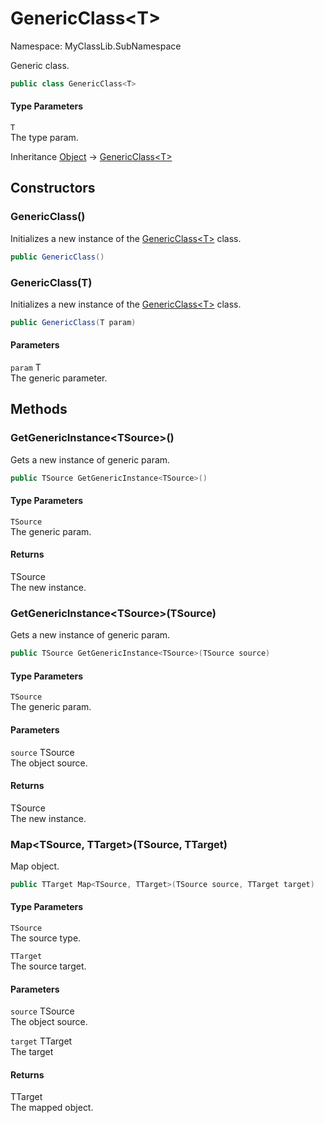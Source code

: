 # GenericClass&lt;T&gt;

Namespace: MyClassLib.SubNamespace

Generic class.

```csharp
public class GenericClass<T>
```

#### Type Parameters

`T`<br>The type param.

Inheritance [Object](https://docs.microsoft.com/en-us/dotnet/api/system.object) → [GenericClass&lt;T&gt;](./myclasslib.subnamespace.genericclass-1)

## Constructors

### **GenericClass()**

Initializes a new instance of the [GenericClass&lt;T&gt;](./myclasslib.subnamespace.genericclass-1) class.

```csharp
public GenericClass()
```

### **GenericClass(T)**

Initializes a new instance of the [GenericClass&lt;T&gt;](./myclasslib.subnamespace.genericclass-1) class.

```csharp
public GenericClass(T param)
```

#### Parameters

`param` T<br>The generic parameter.

## Methods

### **GetGenericInstance&lt;TSource&gt;()**

Gets a new instance of generic param.

```csharp
public TSource GetGenericInstance<TSource>()
```

#### Type Parameters

`TSource`<br>The generic param.

#### Returns

TSource<br>The new instance.

### **GetGenericInstance&lt;TSource&gt;(TSource)**

Gets a new instance of generic param.

```csharp
public TSource GetGenericInstance<TSource>(TSource source)
```

#### Type Parameters

`TSource`<br>The generic param.

#### Parameters

`source` TSource<br>The object source.

#### Returns

TSource<br>The new instance.

### **Map&lt;TSource, TTarget&gt;(TSource, TTarget)**

Map object.

```csharp
public TTarget Map<TSource, TTarget>(TSource source, TTarget target)
```

#### Type Parameters

`TSource`<br>The source type.

`TTarget`<br>The source target.

#### Parameters

`source` TSource<br>The object source.

`target` TTarget<br>The target

#### Returns

TTarget<br>The mapped object.
